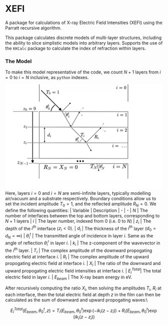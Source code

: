 # XEFI
A package for calculations of X-ray Electric Field Intensities (XEFI) using the Parratt recursive algorithm.

This package calculates discrete models of multi-layer structures, including the ability to slice simplistic models into arbitrary layers.
Supports the use of the `KKCalc` package to calculate the index of refraction within layers.

### The Model
To make this model representative of the code, we count $N+1$ layers from $i=0$ to $i=N$ inclusive, as `python` indexes.

![Model](docs/static/graphics/geometry.png)
Here, layers $i=0$ and $i=N$ are semi-infinite layers, typically modelling air/vacuum and a substrate respectively. Boundary conditions allow us to set the incident amplitude $T_0 = 1$, and the reflected amplitude $R_{N}=0$. We define the following quantities:
| Variable     | Description
| -            | -
| $N$          | The number of interfaces between the top and bottom layers, corresponding to $N+1$ layers
| $i$          | The layer number, indexed from 0 (i.e. 0 to $N$)
| $z_i$        | The depth of the $i^{th}$ interface ($z_i < 0$).
| $d_i$        | The thickness of the $i^{th}$ layer ($d_0 = d_N = \infty$)
| $\theta^t_i$ | The transmitted angle of incidence in layer $i$. Same as the angle of reflection $\theta^r_i$ in layer $i$.
| $k_i$        | The z-component of the wavevector in the $i^{th}$ layer.
| $T_i$        | The complex amplitude of the downward propogating electric field at interface $i$.
| $R_i$        | The complex amplitude of the upward propogating electric field at interface $i$.
| $X_i$        | The ratio of the downward and upward propogating electric field intensities at interface $i$.
| $E^{Total}_i$| The total electric field in layer $i$.
| $E_{beam}$   | The X-ray beam energy in eV.

After recursively computing the ratio $X_i$, then solving the amplitudes $T_i$, $R_i$ at each interface, then the total electric field at depth $z$ in the film can then be calculated as the sum of downward and upward propogating waves:\
```math
E^{Total}_i(E_{beam}, \theta^t_0, z) = T_i(E_{beam}, \theta^t_0) \exp\left(-i k_i \left(z-z_i\right)\right) + R_i  (E_{beam}, \theta^t_0) \exp\left(i k_i \left(z-z_i\right)\right)
```
